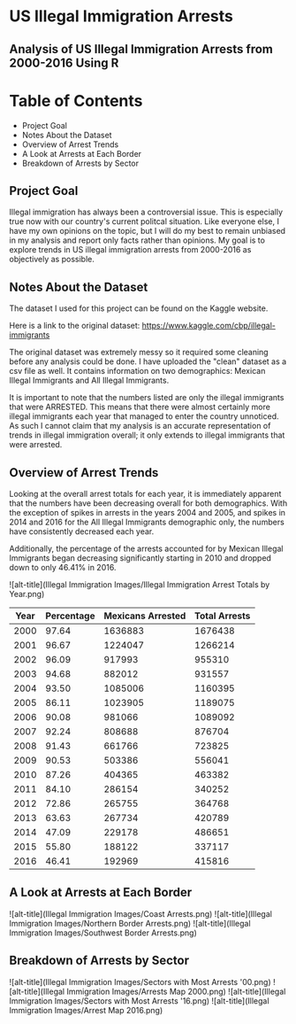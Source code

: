 # US Illegal Immigration Arrests

## Analysis of US Illegal Immigration Arrests from 2000-2016 Using R

# Table of Contents
* Project Goal
* Notes About the Dataset
* Overview of Arrest Trends
* A Look at Arrests at Each Border
* Breakdown of Arrests by Sector

## Project Goal
Illegal immigration has always been a controversial issue.  This is especially true now with our country's current politcal situation.  Like everyone else, I have my own opinions on the topic, but I will do my best to remain unbiased in my analysis and report only facts rather than opinions.  My goal is to explore trends in US illegal immigration arrests from 2000-2016 as objectively as possible.

## Notes About the Dataset
The dataset I used for this project can be found on the Kaggle website.

Here is a link to the original dataset:
https://www.kaggle.com/cbp/illegal-immigrants

The original dataset was extremely messy so it required some cleaning before any analysis could be done.  I have uploaded the "clean" dataset as a csv file as well.  It contains information on two demographics: Mexican Illegal Immigrants and All Illegal Immigrants.

It is important to note that the numbers listed are only the illegal immigrants that were ARRESTED.  This means that there were almost certainly more illegal immigrants each year that managed to enter the country unnoticed.  As such I cannot claim that my analysis is an accurate representation of trends in illegal immigration overall; it only extends to illegal immigrants that were arrested.

## Overview of Arrest Trends
Looking at the overall arrest totals for each year, it is immediately apparent that the numbers have been decreasing overall for both demographics.  With the exception of spikes in arrests in the years 2004 and 2005, and spikes in 2014 and 2016 for the All Illegal Immigrants demographic only, the numbers have consistently decreased each year.

Additionally, the percentage of the arrests accounted for by Mexican Illegal Immigrants began decreasing significantly starting in 2010 and dropped down to only 46.41% in 2016.

![alt-title](Illegal Immigration Images/Illegal Immigration Arrest Totals by Year.png)

|   Year | Percentage | Mexicans Arrested | Total Arrests |
|--------|------------|-------------------|---------------|
|  2000   |   97.64    |      1636883   |    1676438     |
| 2001    |  96.67     |     1224047     |  1266214       |
| 2002    | 96.09      |      917993     |   955310       |
|  2003   |   94.68    |       882012    |   931557       |
|  2004   |   93.50     |      1085006    |   1160395      |
|  2005   |   86.11    |      1023905     |  1189075      |
|  2006   |   90.08    |        981066    |   1089092     |
|  2007   |   92.24     |       808688    |    876704     |
|  2008   |   91.43     |       661766    |    723825     |
| 2009    |  90.53      |      503386     |   556041      |
| 2010    |  87.26      |     404365      |  463382       |
| 2011    |  84.10      |      286154     |   340252      |
| 2012    |  72.86      |      265755     |   364768      |
| 2013    |  63.63      |      267734     |   420789      |
| 2014    |  47.09      |      229178     |   486651      |
| 2015    |  55.80      |      188122     |   337117      |
| 2016    |  46.41      |      192969     |   415816      |

## A Look at Arrests at Each Border
![alt-title](Illegal Immigration Images/Coast Arrests.png)
![alt-title](Illegal Immigration Images/Northern Border Arrests.png)
![alt-title](Illegal Immigration Images/Southwest Border Arrests.png)

## Breakdown of Arrests by Sector
![alt-title](Illegal Immigration Images/Sectors with Most Arrests '00.png)
![alt-title](Illegal Immigration Images/Arrests Map 2000.png)
![alt-title](Illegal Immigration Images/Sectors with Most Arrests '16.png)
![alt-title](Illegal Immigration Images/Arrest Map 2016.png)
